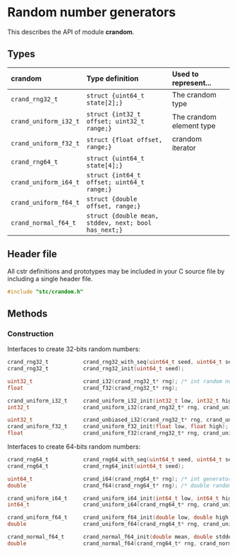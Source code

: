 # Random number generators

This describes the API of module **crandom**.

## Types

| crandom               | Type definition                            | Used to represent...                 |
|:----------------------|:-------------------------------------------|:-------------------------------------|
| `crand_rng32_t`       | `struct {uint64_t state[2];}`              | The crandom type                     |
| `crand_uniform_i32_t` | `struct {int32_t offset; uint32_t range;}` | The crandom element type             |
| `crand_uniform_f32_t` | `struct {float offset, range;}`            | crandom iterator                     |
| `crand_rng64_t`       | `struct {uint64_t state[4];}`              |                                      |
| `crand_uniform_i64_t` | `struct {int64_t offset; uint64_t range;}` |                                      |
| `crand_uniform_f64_t` | `struct {double offset, range;}`           |                                      |
| `crand_normal_f64_t`  | `struct {double mean, stddev, next; bool has_next;}` |                            |

## Header file

All cstr definitions and prototypes may be included in your C source file by including a single header file.
```c
#include "stc/crandom.h"
```

## Methods

### Construction

Interfaces to create 32-bits random numbers:
```c
crand_rng32_t           crand_rng32_with_seq(uint64_t seed, uint64_t seq);
crand_rng32_t           crand_rng32_init(uint64_t seed);

uint32_t                crand_i32(crand_rng32_t* rng); /* int random number generator, range [0, 2^32) */
float                   crand_f32(crand_rng32_t* rng);

crand_uniform_i32_t     crand_uniform_i32_init(int32_t low, int32_t high);  /* int generator in range [low, high] */
int32_t                 crand_uniform_i32(crand_rng32_t* rng, crand_uniform_i32_t* dist);

uint32_t                crand_unbiased_i32(crand_rng32_t* rng, crand_uniform_i32_t* dist); /* https://github.com/lemire/fastrange */
crand_uniform_f32_t     crand_uniform_f32_init(float low, float high); /* float random number in range [low, high). Note: 23 bit resolution. */
float                   crand_uniform_f32(crand_rng32_t* rng, crand_uniform_f32_t* dist);
```
Interfaces to create 64-bits random numbers:
```c
crand_rng64_t           crand_rng64_with_seq(uint64_t seed, uint64_t seq); /* engine initializers */
crand_rng64_t           crand_rng64_init(uint64_t seed);

uint64_t                crand_i64(crand_rng64_t* rng); /* int generator, range [0, 2^64). PRNG copyright Tyge Løvset, NORCE Research, 2020 */
double                  crand_f64(crand_rng64_t* rng); /* double random number in range [low, high). 52 bit resolution. */

crand_uniform_i64_t     crand_uniform_i64_init(int64_t low, int64_t high); /* int generator in range [low, high] */
int64_t                 crand_uniform_i64(crand_rng64_t* rng, crand_uniform_i64_t* dist);

crand_uniform_f64_t     crand_uniform_f64_init(double low, double high);
double                  crand_uniform_f64(crand_rng64_t* rng, crand_uniform_f64_t* dist);

crand_normal_f64_t      crand_normal_f64_init(double mean, double stddev);
double                  crand_normal_f64(crand_rng64_t* rng, crand_normal_f64_t* dist);
```

